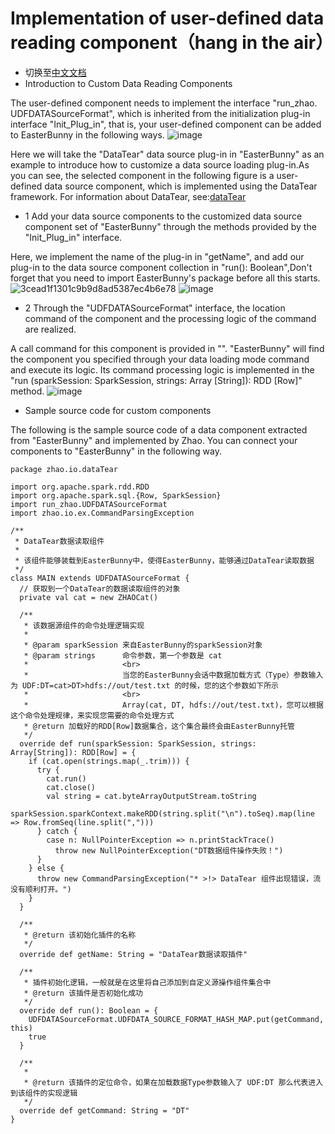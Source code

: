 # Implementation of user-defined data reading component（hang in the air）
- 切换至[中文文档]()
- Introduction to Custom Data Reading Components

The user-defined component needs to implement the interface "run_zhao. UDFDATASourceFormat", which is inherited from the initialization plug-in interface "Init_Plug_in", that is, your user-defined component can be added to EasterBunny in the following ways.
![image](https://user-images.githubusercontent.com/113756063/192914662-01ce0d39-5ee0-404a-9f97-b8b25bd8dcd4.png)

Here we will take the "DataTear" data source plug-in in "EasterBunny" as an example to introduce how to customize a data source loading plug-in.As you can see, the selected component in the following figure is a user-defined data source component, which is implemented using the DataTear framework. For information about DataTear, see:[dataTear](https://github.com/BeardedManZhao/dataTear)

  * 1 Add your data source components to the customized data source component set of "EasterBunny" through the methods provided by the "Init_Plug_in" interface.
   
   Here, we implement the name of the plug-in in "getName", and add our plug-in to the data source component collection in "run(): Boolean",Don't forget that you need to import EasterBunny's package before all this starts.
  ![3cead1f1301c9b9d8ad5387ec4b6e78](https://user-images.githubusercontent.com/113756063/192923964-40996af9-7d72-4e75-b8b6-833e6f308d1b.jpg)
  ![image](https://user-images.githubusercontent.com/113756063/192914398-c0d1d409-2776-4f82-810c-bff93c1aa8d8.png)
  
  * 2 Through the "UDFDATASourceFormat" interface, the location command of the component and the processing logic of the command are realized.
  
  A call command for this component is provided in "". "EasterBunny" will find the component you specified through your data loading mode command and execute its logic. Its command processing logic is implemented in the "run (sparkSession: SparkSession, strings: Array [String]): RDD [Row]" method.
  ![image](https://user-images.githubusercontent.com/113756063/192914783-bc9c8d8b-4825-43c2-b1e0-a2cde911ad9a.png)
- Sample source code for custom components

The following is the sample source code of a data component extracted from "EasterBunny" and implemented by Zhao. You can connect your components to "EasterBunny" in the following way.
   
```
package zhao.io.dataTear

import org.apache.spark.rdd.RDD
import org.apache.spark.sql.{Row, SparkSession}
import run_zhao.UDFDATASourceFormat
import zhao.io.ex.CommandParsingException

/**
 * DataTear数据读取组件
 *
 * 该组件能够装载到EasterBunny中，使得EasterBunny，能够通过DataTear读取数据
 */
class MAIN extends UDFDATASourceFormat {
  // 获取到一个DataTear的数据读取组件的对象
  private val cat = new ZHAOCat()

  /**
   * 该数据源组件的命令处理逻辑实现
   *
   * @param sparkSession 来自EasterBunny的sparkSession对象
   * @param strings      命令参数，第一个参数是 cat
   *                     <br>
   *                     当您的EasterBunny会话中数据加载方式（Type）参数输入为 UDF:DT=cat>DT>hdfs://out/test.txt 的时候，您的这个参数如下所示
   *                     <br>
   *                     Array(cat, DT, hdfs://out/test.txt)，您可以根据这个命令处理规律，来实现您需要的命令处理方式
   * @return 加载好的RDD[Row]数据集合，这个集合最终会由EasterBunny托管
   */
  override def run(sparkSession: SparkSession, strings: Array[String]): RDD[Row] = {
    if (cat.open(strings.map(_.trim))) {
      try {
        cat.run()
        cat.close()
        val string = cat.byteArrayOutputStream.toString
        sparkSession.sparkContext.makeRDD(string.split("\n").toSeq).map(line => Row.fromSeq(line.split(",")))
      } catch {
        case n: NullPointerException => n.printStackTrace()
          throw new NullPointerException("DT数据组件操作失败！")
      }
    } else {
      throw new CommandParsingException("* >!> DataTear 组件出现错误，流没有顺利打开。")
    }
  }

  /**
   * @return 该初始化插件的名称
   */
  override def getName: String = "DataTear数据读取插件"

  /**
   * 插件初始化逻辑，一般就是在这里将自己添加到自定义源操作组件集合中
   * @return 该插件是否初始化成功
   */
  override def run(): Boolean = {
    UDFDATASourceFormat.UDFDATA_SOURCE_FORMAT_HASH_MAP.put(getCommand, this)
    true
  }

  /**
   *
   * @return 该插件的定位命令，如果在加载数据Type参数输入了 UDF:DT 那么代表进入到该组件的实现逻辑
   */
  override def getCommand: String = "DT"
}

```
